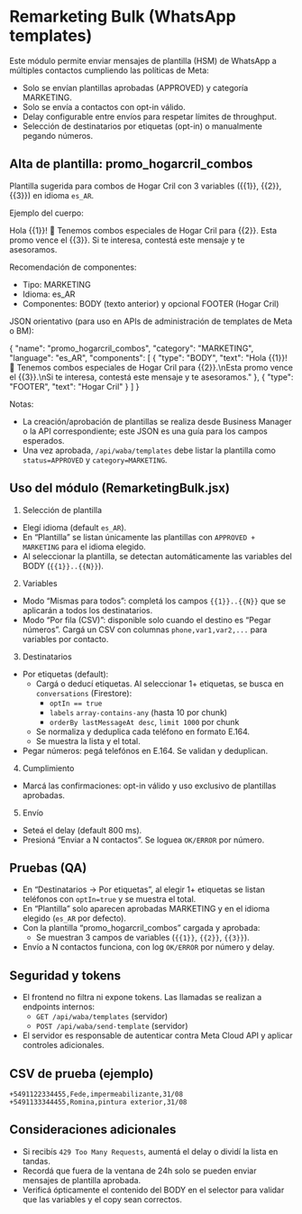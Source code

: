 # Remarketing Bulk (WhatsApp templates)

Este módulo permite enviar mensajes de plantilla (HSM) de WhatsApp a múltiples contactos cumpliendo las políticas de Meta:
- Solo se envían plantillas aprobadas (APPROVED) y categoría MARKETING.
- Solo se envía a contactos con opt-in válido.
- Delay configurable entre envíos para respetar límites de throughput.
- Selección de destinatarios por etiquetas (opt-in) o manualmente pegando números.

## Alta de plantilla: promo_hogarcril_combos

Plantilla sugerida para combos de Hogar Cril con 3 variables ({{1}}, {{2}}, {{3}}) en idioma `es_AR`.

Ejemplo del cuerpo:

Hola {{1}}! 👋 Tenemos combos especiales de Hogar Cril para {{2}}.
Esta promo vence el {{3}}.
Si te interesa, contestá este mensaje y te asesoramos.

Recomendación de componentes:
- Tipo: MARKETING
- Idioma: es_AR
- Componentes: BODY (texto anterior) y opcional FOOTER (Hogar Cril)

JSON orientativo (para uso en APIs de administración de templates de Meta o BM):

{
  "name": "promo_hogarcril_combos",
  "category": "MARKETING",
  "language": "es_AR",
  "components": [
    {
      "type": "BODY",
      "text": "Hola {{1}}! 👋 Tenemos combos especiales de Hogar Cril para {{2}}.\nEsta promo vence el {{3}}.\nSi te interesa, contestá este mensaje y te asesoramos."
    },
    {
      "type": "FOOTER",
      "text": "Hogar Cril"
    }
  ]
}

Notas:
- La creación/aprobación de plantillas se realiza desde Business Manager o la API correspondiente; este JSON es una guía para los campos esperados.
- Una vez aprobada, `/api/waba/templates` debe listar la plantilla como `status=APPROVED` y `category=MARKETING`.

## Uso del módulo (RemarketingBulk.jsx)

1) Selección de plantilla
- Elegí idioma (default `es_AR`).
- En “Plantilla” se listan únicamente las plantillas con `APPROVED + MARKETING` para el idioma elegido.
- Al seleccionar la plantilla, se detectan automáticamente las variables del BODY (`{{1}}..{{N}}`).

2) Variables
- Modo “Mismas para todos”: completá los campos `{{1}}..{{N}}` que se aplicarán a todos los destinatarios.
- Modo “Por fila (CSV)”: disponible solo cuando el destino es “Pegar números”. Cargá un CSV con columnas `phone,var1,var2,...` para variables por contacto.

3) Destinatarios
- Por etiquetas (default):
  - Cargá o deducí etiquetas. Al seleccionar 1+ etiquetas, se busca en `conversations` (Firestore):
    - `optIn == true`
    - `labels` `array-contains-any` (hasta 10 por chunk)
    - `orderBy lastMessageAt desc`, `limit 1000` por chunk
  - Se normaliza y deduplica cada teléfono en formato E.164.
  - Se muestra la lista y el total.
- Pegar números: pegá telefónos en E.164. Se validan y deduplican.

4) Cumplimiento
- Marcá las confirmaciones: opt-in válido y uso exclusivo de plantillas aprobadas.

5) Envío
- Seteá el delay (default 800 ms).
- Presioná “Enviar a N contactos”. Se loguea `OK/ERROR` por número.

## Pruebas (QA)

- En “Destinatarios → Por etiquetas”, al elegir 1+ etiquetas se listan teléfonos con `optIn=true` y se muestra el total.
- En “Plantilla” solo aparecen aprobadas MARKETING y en el idioma elegido (`es_AR` por defecto).
- Con la plantilla “promo_hogarcril_combos” cargada y aprobada:
  - Se muestran 3 campos de variables (`{{1}}`, `{{2}}`, `{{3}}`).
- Envío a N contactos funciona, con log `OK/ERROR` por número y delay.

## Seguridad y tokens

- El frontend no filtra ni expone tokens. Las llamadas se realizan a endpoints internos:
  - `GET /api/waba/templates` (servidor)
  - `POST /api/waba/send-template` (servidor)
- El servidor es responsable de autenticar contra Meta Cloud API y aplicar controles adicionales.

## CSV de prueba (ejemplo)

```
+5491122334455,Fede,impermeabilizante,31/08
+5491133344455,Romina,pintura exterior,31/08
```

## Consideraciones adicionales

- Si recibís `429 Too Many Requests`, aumentá el delay o dividí la lista en tandas.
- Recordá que fuera de la ventana de 24h solo se pueden enviar mensajes de plantilla aprobada.
- Verificá ópticamente el contenido del BODY en el selector para validar que las variables y el copy sean correctos.